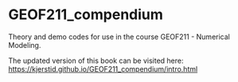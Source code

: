 # GEOF211_compendium
Theory and demo codes for use in the course GEOF211 - Numerical Modeling.

The updated version of this book can be visited here:
https://kjerstid.github.io/GEOF211_compendium/intro.html 

